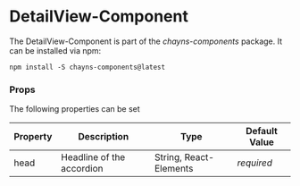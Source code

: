 # DetailView-Component #

The DetailView-Component is part of the *chayns-components* package. It can be installed via npm:

    npm install -S chayns-components@latest

### Props ###
The following properties can be set

| Property     | Description                                                            | Type                       | Default Value |
|--------------|------------------------------------------------------------------------|----------------------------|---------------|
| head         | Headline of the accordion                                              | String, React-Elements     | *required*    |
